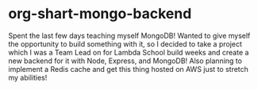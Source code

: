 # org-shart-mongo-backend
Spent the last few days teaching myself MongoDB! Wanted to give myself the opportunity to build something with it, so I decided to take a project which I was a Team Lead on for Lambda School build weeks and create a new backend for it with Node, Express, and MongoDB! Also planning to implement a Redis cache and get this thing hosted on AWS just to stretch my abilities!
